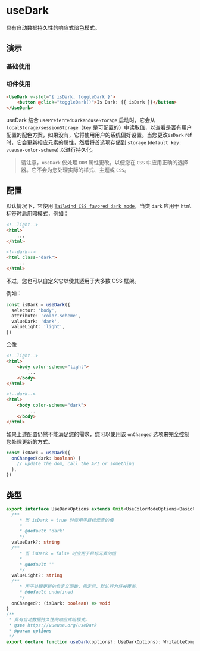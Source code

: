 # useDark

具有自动数据持久性的响应式暗色模式。

## 演示

### 基础使用

<demo src="./demo.vue" title="useDark" desc="使用暗色模式"></demo>

### 组件使用

```html
<UseDark v-slot="{ isDark, toggleDark }">
    <button @click="toggleDark()">Is Dark: {{ isDark }}</button>
</UseDark>
```

useDark 结合 `usePreferredDarkanduseStorage` 启动时，它会从 `localStorage/sessionStorage`（`key` 是可配置的）中读取值，以查看是否有用户配置的配色方案，如果没有，它将使用用户的系统偏好设置。当您更改`isDark` ref 时，它会更新相应元素的属性，然后将首选项存储到 `storage` (`default key: vueuse-color-scheme`) 以进行持久化。

> 请注意，`useDark` 仅处理 `DOM` 属性更改，以便您在 `CSS` 中应用正确的选择器。它不会为您处理实际的样式、主题或 `CSS`。

## 配置

默认情况下，它使用 [`Tailwind CSS favored dark mode`](https://www.tailwindcss.cn/docs/dark-mode)，当类 `dark` 应用于 `html` 标签时启用暗模式，例如：

```html
<!--light-->
<html>
    ...
</html>

<!--dark-->
<html class="dark">
    ...
</html>
```

不过，您也可以自定义它以使其适用于大多数 CSS 框架。

例如：

```ts
const isDark = useDark({
  selector: 'body',
  attribute: 'color-scheme',
  valueDark: 'dark',
  valueLight: 'light',
})
```

会像

```html
<!--light-->
<html>
    <body color-scheme="light">
        ...
    </body>
</html>

<!--dark-->
<html>
    <body color-scheme="dark">
        ...
    </body>
</html>
```

如果上述配置仍然不能满足您的需求，您可以使用该 `onChanged` 选项来完全控制您处理更新的方式。

```ts
const isDark = useDark({
  onChanged(dark: boolean) {
    // update the dom, call the API or something
  },
})
```

## 类型

```ts
export interface UseDarkOptions extends Omit<UseColorModeOptions<BasicColorSchema>, 'modes' | 'onChanged'> {
  /**
     * 当 isDark = true 时应用于目标元素的值
     *
     * @default 'dark'
     */
  valueDark?: string
  /**
     * 当 isDark = false 时应用于目标元素的值
     *
     * @default ''
     */
  valueLight?: string
  /**
     * 用于处理更新的自定义函数，指定后，默认行为将被覆盖。
     * @default undefined
     */
  onChanged?: (isDark: boolean) => void
}
/**
 * 具有自动数据持久性的响应式暗模式。
 * @see https://vueuse.org/useDark
 * @param options
 */
export declare function useDark(options?: UseDarkOptions): WritableComputedRef<boolean>
```
